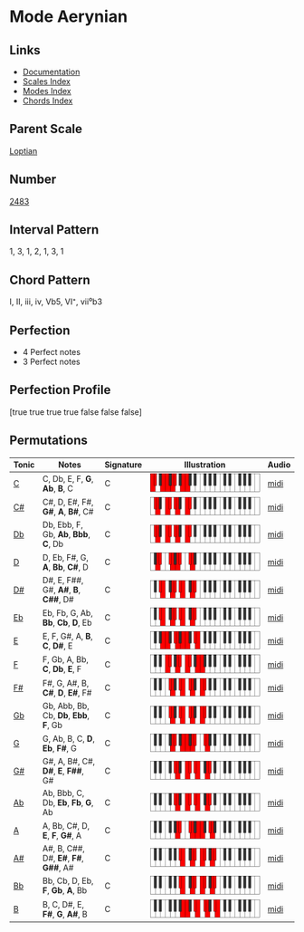 # Mode Aerynian

## Links

- [Documentation](README.md)
- [Scales Index](Scales.md)
- [Modes Index](Modes.md)
- [Chords Index](Chords.md)

## Parent Scale

[Loptian](ScaleLoptian.md)

## Number

[2483](https://ianring.com/musictheory/scales/2483)

## Interval Pattern

1, 3, 1, 2, 1, 3, 1

## Chord Pattern

I, II, iii, iv, Vb5, VI⁺, vii⁰b3

## Perfection

- 4 Perfect notes
- 3 Perfect notes

## Perfection Profile

[true true true true false false false]

## Permutations

| Tonic | Notes | Signature | Illustration | Audio |
|-------|-------|-----------|--------------|-------|
| [C](ModeCNaturalAerynian.md) | C, Db, E, F, **G**, **Ab**, **B**, C | C | ![CNaturalAerynian](ModeCNaturalAerynian.png) | [midi](https://github.com/edipermadi/music/blob/main/docs/ModeCNaturalAerynian.mid?raw=true) |
| [C#](ModeCSharpAerynian.md) | C#, D, E#, F#, **G#**, **A**, **B#**, C# | C | ![CSharpAerynian](ModeCSharpAerynian.png) | [midi](https://github.com/edipermadi/music/blob/main/docs/ModeCSharpAerynian.mid?raw=true) |
| [Db](ModeDFlatAerynian.md) | Db, Ebb, F, Gb, **Ab**, **Bbb**, **C**, Db | C | ![DFlatAerynian](ModeDFlatAerynian.png) | [midi](https://github.com/edipermadi/music/blob/main/docs/ModeDFlatAerynian.mid?raw=true) |
| [D](ModeDNaturalAerynian.md) | D, Eb, F#, G, **A**, **Bb**, **C#**, D | C | ![DNaturalAerynian](ModeDNaturalAerynian.png) | [midi](https://github.com/edipermadi/music/blob/main/docs/ModeDNaturalAerynian.mid?raw=true) |
| [D#](ModeDSharpAerynian.md) | D#, E, F##, G#, **A#**, **B**, **C##**, D# | C | ![DSharpAerynian](ModeDSharpAerynian.png) | [midi](https://github.com/edipermadi/music/blob/main/docs/ModeDSharpAerynian.mid?raw=true) |
| [Eb](ModeEFlatAerynian.md) | Eb, Fb, G, Ab, **Bb**, **Cb**, **D**, Eb | C | ![EFlatAerynian](ModeEFlatAerynian.png) | [midi](https://github.com/edipermadi/music/blob/main/docs/ModeEFlatAerynian.mid?raw=true) |
| [E](ModeENaturalAerynian.md) | E, F, G#, A, **B**, **C**, **D#**, E | C | ![ENaturalAerynian](ModeENaturalAerynian.png) | [midi](https://github.com/edipermadi/music/blob/main/docs/ModeENaturalAerynian.mid?raw=true) |
| [F](ModeFNaturalAerynian.md) | F, Gb, A, Bb, **C**, **Db**, **E**, F | C | ![FNaturalAerynian](ModeFNaturalAerynian.png) | [midi](https://github.com/edipermadi/music/blob/main/docs/ModeFNaturalAerynian.mid?raw=true) |
| [F#](ModeFSharpAerynian.md) | F#, G, A#, B, **C#**, **D**, **E#**, F# | C | ![FSharpAerynian](ModeFSharpAerynian.png) | [midi](https://github.com/edipermadi/music/blob/main/docs/ModeFSharpAerynian.mid?raw=true) |
| [Gb](ModeGFlatAerynian.md) | Gb, Abb, Bb, Cb, **Db**, **Ebb**, **F**, Gb | C | ![GFlatAerynian](ModeGFlatAerynian.png) | [midi](https://github.com/edipermadi/music/blob/main/docs/ModeGFlatAerynian.mid?raw=true) |
| [G](ModeGNaturalAerynian.md) | G, Ab, B, C, **D**, **Eb**, **F#**, G | C | ![GNaturalAerynian](ModeGNaturalAerynian.png) | [midi](https://github.com/edipermadi/music/blob/main/docs/ModeGNaturalAerynian.mid?raw=true) |
| [G#](ModeGSharpAerynian.md) | G#, A, B#, C#, **D#**, **E**, **F##**, G# | C | ![GSharpAerynian](ModeGSharpAerynian.png) | [midi](https://github.com/edipermadi/music/blob/main/docs/ModeGSharpAerynian.mid?raw=true) |
| [Ab](ModeAFlatAerynian.md) | Ab, Bbb, C, Db, **Eb**, **Fb**, **G**, Ab | C | ![AFlatAerynian](ModeAFlatAerynian.png) | [midi](https://github.com/edipermadi/music/blob/main/docs/ModeAFlatAerynian.mid?raw=true) |
| [A](ModeANaturalAerynian.md) | A, Bb, C#, D, **E**, **F**, **G#**, A | C | ![ANaturalAerynian](ModeANaturalAerynian.png) | [midi](https://github.com/edipermadi/music/blob/main/docs/ModeANaturalAerynian.mid?raw=true) |
| [A#](ModeASharpAerynian.md) | A#, B, C##, D#, **E#**, **F#**, **G##**, A# | C | ![ASharpAerynian](ModeASharpAerynian.png) | [midi](https://github.com/edipermadi/music/blob/main/docs/ModeASharpAerynian.mid?raw=true) |
| [Bb](ModeBFlatAerynian.md) | Bb, Cb, D, Eb, **F**, **Gb**, **A**, Bb | C | ![BFlatAerynian](ModeBFlatAerynian.png) | [midi](https://github.com/edipermadi/music/blob/main/docs/ModeBFlatAerynian.mid?raw=true) |
| [B](ModeBNaturalAerynian.md) | B, C, D#, E, **F#**, **G**, **A#**, B | C | ![BNaturalAerynian](ModeBNaturalAerynian.png) | [midi](https://github.com/edipermadi/music/blob/main/docs/ModeBNaturalAerynian.mid?raw=true) |

